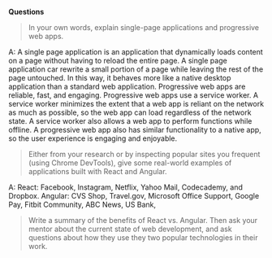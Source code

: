 **Questions**
> In your own words, explain single-page applications and progressive web apps.

A:  A single page application is an application that dynamically loads content on a page without having to reload the entire page. A single page application car rewrite a small portion of a page while leaving the rest of the page untouched. In this way, it behaves more like a native desktop application than a standard web application. Progressive web apps are reliable, fast, and engaging. Progressive web apps use a service worker. A service worker minimizes the extent that a web app is reliant on the network as much as possible, so the web app can load regardless of the network state. A service worker also allows a web app to perform functions while offline. A progressive web app also has similar functionality to a native app, so the user experience is engaging and enjoyable. 

> Either from your research or by inspecting popular sites you frequent (using Chrome DevTools), give some real-world examples of applications built with React and Angular.

A: React: Facebook, Instagram, Netflix, Yahoo Mail, Codecademy, and Dropbox. Angular: CVS Shop, Travel.gov, Microsoft Office Support, Google Pay, Fitbit Community, ABC News, US Bank, 

> Write a summary of the benefits of React vs. Angular. Then ask your mentor about the current state of web development, and ask questions about how they use they two popular technologies in their work.

